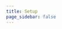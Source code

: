 ```yaml
---
title: Setup
page_sidebar: false
---
```


[//]: # ()
[//]: # (<div class="row gap-4 mx-0" role="tablist">)

[//]: # (  <a class="col btn btn-outline-primary active" href="#" data-bs-toggle="tab" data-bs-target="#host-provider-options" type="button" role="tab" aria-controls="host-provider-options" aria-selected="true">Host Provider</a>)

[//]: # (  <a class="col btn btn-outline-primary" href="#" data-bs-toggle="tab" data-bs-target="#self-host-options" type="button" role="tab" aria-controls="self-host-options" aria-selected="false">Self Host</a>)

[//]: # (</div>)

[//]: # ()
[//]: # (<div class="tab-content mt-4">)

[//]: # (  <div id="host-provider-options" class="tab-pane fade show active" role="tabpanel">)

[//]: # (    {% include setup/host-provider.html %})

[//]: # ()
[//]: # (    {% include setup/instructions/geyser/tabs.html type="provider" %})

[//]: # (  </div>)

[//]: # ()
[//]: # (  <div id="self-host-options" class="tab-pane fade" role="tabpanel">)

[//]: # (    {% include setup/instructions/geyser/tabs.html type="selfhost" show_standalone=true %})

[//]: # (  </div>)

[//]: # (</div>)

[//]: # ()
[//]: # (<div class="alert alert-warning" role="alert">)

[//]: # (  <b>Experiencing issues?</b>   )

[//]: # (  Start with the <a href="/geyser/common-issues/">Common Issues</a> page.)

[//]: # (  If your issue is not included there, join our <a href="https://discord.gg/geysermc">Discord server</a> for support.)

[//]: # (</div>)

[//]: # ()
[//]: # (<h4 class="mt-4">Further information:</h4>)

[//]: # (<ul>)

[//]: # (  <li><a href="/geyser/understanding-the-config/">Full config documentation</a></li>)

[//]: # (  <li><a href="/geyser/current-limitations/">Current Limitations</a></li>)

[//]: # (  <li><a href="/geyser/faq/">Frequently asked questions</a></li>)

[//]: # (</ul>)
